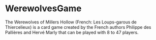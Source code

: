 # WerewolvesGame

The Werewolves of Millers Hollow (French: Les Loups-garous de Thiercelieux) is a card game created by the French authors Philippe des Pallières and Hervé Marly that can be played with 8 to 47 players.
